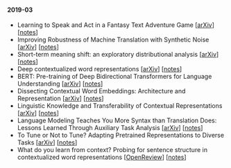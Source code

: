 #### 2019-03

- Learning to Speak and Act in a Fantasy Text Adventure Game [[arXiv](https://arxiv.org/abs/1903.03094)] [[notes](https://github.com/ganeshjawahar/phdbook/blob/master/notes/dialogue_and_interactive_systems/speak_act_fantasy_text_adventure_game.md)]
- Improving Robustness of Machine Translation with Synthetic Noise [[arXiv](https://arxiv.org/abs/1902.09508)] [[notes](https://github.com/ganeshjawahar/phdbook/blob/master/notes/machine_translation/robust_mt_with_synthetic_noise.md)]
- Short-term meaning shift: an exploratory distributional analysis [[arXiv](https://arxiv.org/abs/1809.03169)] [[notes](https://github.com/ganeshjawahar/phdbook/blob/master/notes/social_media/short-term_meaning_shift_exploratory_distributional_analysis.md)]
- Deep contextualized word representations [[arXiv](https://arxiv.org/abs/1802.05365)] [[notes](https://github.com/ganeshjawahar/phdbook/blob/master/notes/word-level_semantics/elmo.md)]
- BERT: Pre-training of Deep Bidirectional Transformers for Language Understanding [[arXiv](https://arxiv.org/abs/1810.04805)] [[notes](https://github.com/ganeshjawahar/phdbook/blob/master/notes/word-level_semantics/bert.md)]
- Dissecting Contextual Word Embeddings: Architecture and Representation [[arXiv](https://arxiv.org/abs/1808.08949)] [[notes](https://github.com/ganeshjawahar/phdbook/blob/master/notes/word-level_semantics/dissect_contextual_word_embeddings_archi_representation.md)]
- Linguistic Knowledge and Transferability of Contextual Representations [[arXiv](https://arxiv.org/abs/1903.08855)] [[notes](https://github.com/ganeshjawahar/phdbook/blob/master/notes/word-level_semantics/linguistic_knowledge_and_transferability_of_contextual_representations.md)]
- Language Modeling Teaches You More Syntax than Translation Does: Lessons Learned Through Auxiliary Task Analysis [[arXiv](https://arxiv.org/abs/1809.10040)] [[notes](https://github.com/ganeshjawahar/phdbook/blob/master/notes/word-level_semantics/lm_teach_more_syntax_than_mt.md)]
- To Tune or Not to Tune? Adapting Pretrained Representations to Diverse Tasks [[arXiv](https://arxiv.org/abs/1903.05987)] [[notes](https://github.com/ganeshjawahar/phdbook/blob/master/notes/word-level_semantics/to_tune_or_not_to_tune.md)]
- What do you learn from context? Probing for sentence structure in contextualized word representations [[OpenReview](https://openreview.net/forum?id=SJzSgnRcKX)] [[notes](https://github.com/ganeshjawahar/phdbook/blob/master/notes/word-level_semantics/what_do_you_learn_from_context_probing_sentence_structure_in_cwr.md)]